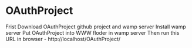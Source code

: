 # OAuthProject
Frist Download OAuthProject github project and wamp server
Install wamp server
Put OAuthProject into WWW floder in wamp server
Then run this URL in browser - http://localhost/OAuthProject/
